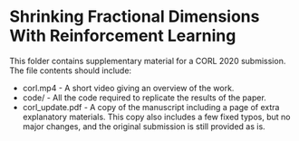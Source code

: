 
# Shrinking Fractional Dimensions With Reinforcement Learning

This folder contains supplementary material for a CORL 2020 submission. The file contents should include: 

- corl.mp4 - A short video giving an overview of the work.
- code/ - All the code required to replicate the results of the paper.
- corl_update.pdf - A copy of the manuscript including a page of extra explanatory materials. This copy also includes a few fixed typos, but no major changes, and the original submission is still provided as is. 
